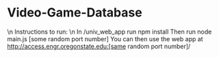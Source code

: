 # Video-Game-Database
\n
Instructions to run: \n
In /univ_web_app run npm install
Then run node main.js [some random port number]
You can then use the web app at http://access.engr.oregonstate.edu:[same random port number]/
